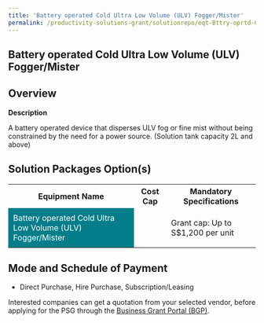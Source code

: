 ```yaml
---
title: 'Battery operated Cold Ultra Low Volume (ULV) Fogger/Mister'
permalink: /productivity-solutions-grant/solutionrepo/eqt-Bttry-oprtd-Cold-Ultr-Low-Volum-ULV-FoggrMstr--Pst-Mngmnt
---
```


## Battery operated Cold Ultra Low Volume (ULV) Fogger/Mister

## Overview

**Description**

A battery operated device that disperses ULV fog or fine mist without being constrained by the need for a power source. (Solution tank capacity 2L and above)

## Solution Packages Option(s)

<table>
<tr>
<th><b>Equipment Name</b></th>
<th><b>Cost Cap</b></th>
<th><b>Mandatory Specifications</b></th>
</tr>
<tr>
<td style='padding: 10px; background-color: #037E8A; color: #FFFFFF;'>Battery operated Cold Ultra Low Volume (ULV) Fogger/Mister </td>
<td style='padding: 10px;'></td>
<td style='padding: 10px;'>Grant cap: Up to S$1,200 per unit</td>
</tr>
</table>

## Mode and Schedule of Payment

 - Direct Purchase, Hire Purchase, Subscription/Leasing

Interested companies can get a quotation from your selected vendor, before applying for the PSG through the <a href='https://www.businessgrants.gov.sg/' target='_blank' rel='noopener'>Business Grant Portal (BGP)</a>.

<script src="/jquery/resize-tables.js"></script>
